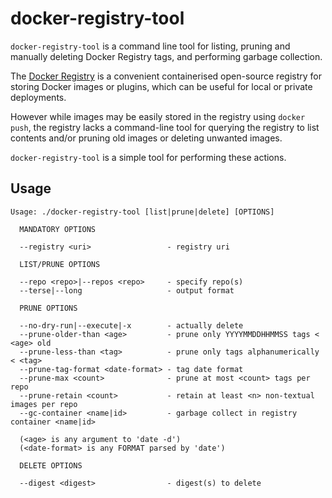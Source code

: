 # docker-registry-tool

`docker-registry-tool` is a command line tool for listing, pruning and
manually deleting Docker Registry tags, and performing garbage
collection.

The [Docker Registry](https://docs.docker.com/registry/) is a
convenient containerised open-source registry for storing Docker
images or plugins, which can be useful for local or private deployments.

However while images may be easily stored in the registry using
`docker push`, the registry lacks a command-line tool for querying the
registry to list contents and/or pruning old images or deleting unwanted images.

`docker-registry-tool` is a simple tool for performing these actions.

## Usage

```
Usage: ./docker-registry-tool [list|prune|delete] [OPTIONS]

  MANDATORY OPTIONS

  --registry <uri>                 - registry uri
  
  LIST/PRUNE OPTIONS
  
  --repo <repo>|--repos <repo>     - specify repo(s)
  --terse|--long                   - output format
  
  PRUNE OPTIONS
  
  --no-dry-run|--execute|-x        - actually delete
  --prune-older-than <age>         - prune only YYYYMMDDHHMMSS tags < <age> old
  --prune-less-than <tag>          - prune only tags alphanumerically < <tag>
  --prune-tag-format <date-format> - tag date format
  --prune-max <count>              - prune at most <count> tags per repo
  --prune-retain <count>           - retain at least <n> non-textual images per repo
  --gc-container <name|id>         - garbage collect in registry container <name|id>

  (<age> is any argument to 'date -d')
  (<date-format> is any FORMAT parsed by 'date')

  DELETE OPTIONS
  
  --digest <digest>                - digest(s) to delete
```
